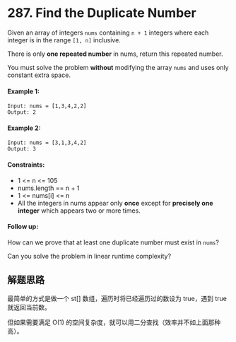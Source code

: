 # 287. Find the Duplicate Number

Given an array of integers `nums` containing `n + 1` integers where each integer is in the range `[1, n]` inclusive.

There is only **one repeated number** in nums, return this repeated number.

You must solve the problem **without** modifying the array `nums` and uses only constant extra space.

#### Example 1:

```
Input: nums = [1,3,4,2,2]
Output: 2
```

#### Example 2:

```
Input: nums = [3,1,3,4,2]
Output: 3
``` 

#### Constraints:

+ 1 <= n <= 105
+ nums.length == n + 1
+ 1 <= nums[i] <= n
+ All the integers in nums appear only **once** except for **precisely one integer** which appears two or more times.
 

#### Follow up:

How can we prove that at least one duplicate number must exist in `nums`?

Can you solve the problem in linear runtime complexity?

## 解题思路

最简单的方式是做一个 st[] 数组，遍历时将已经遍历过的数设为 true，遇到 true 就返回当前数。

但如果需要满足 O(1) 的空间复杂度，就可以用二分查找（效率并不如上面那种高）。



